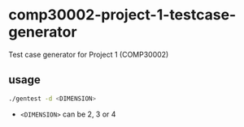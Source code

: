 # comp30002-project-1-testcase-generator
Test case generator for Project 1 (COMP30002)

## usage
```bash
./gentest -d <DIMENSION>
```
- `<DIMENSION>` can be 2, 3 or 4
